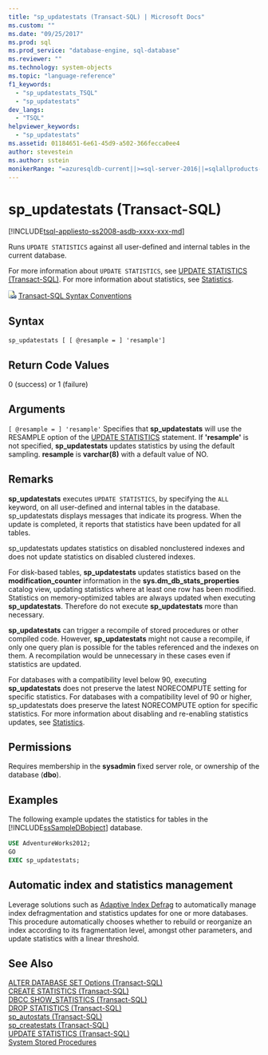 ```yaml
---
title: "sp_updatestats (Transact-SQL) | Microsoft Docs"
ms.custom: ""
ms.date: "09/25/2017"
ms.prod: sql
ms.prod_service: "database-engine, sql-database"
ms.reviewer: ""
ms.technology: system-objects
ms.topic: "language-reference"
f1_keywords: 
  - "sp_updatestats_TSQL"
  - "sp_updatestats"
dev_langs: 
  - "TSQL"
helpviewer_keywords: 
  - "sp_updatestats"
ms.assetid: 01184651-6e61-45d9-a502-366fecca0ee4
author: stevestein
ms.author: sstein
monikerRange: "=azuresqldb-current||>=sql-server-2016||=sqlallproducts-allversions||>=sql-server-linux-2017||=azuresqldb-mi-current"
---
```

# sp_updatestats (Transact-SQL)
[!INCLUDE[tsql-appliesto-ss2008-asdb-xxxx-xxx-md](../../includes/tsql-appliesto-ss2008-asdb-xxxx-xxx-md.md)]

Runs `UPDATE STATISTICS` against all user-defined and internal tables in the current database.  
  
For more information about `UPDATE STATISTICS`, see [UPDATE STATISTICS &#40;Transact-SQL&#41;](../../t-sql/statements/update-statistics-transact-sql.md). For more information about statistics, see [Statistics](../../relational-databases/statistics/statistics.md).  
    
 ![Topic link icon](../../database-engine/configure-windows/media/topic-link.gif "Topic link icon") [Transact-SQL Syntax Conventions](../../t-sql/language-elements/transact-sql-syntax-conventions-transact-sql.md)  
  
## Syntax  
  
```  
sp_updatestats [ [ @resample = ] 'resample']  
```  
  
## Return Code Values  
 0 (success) or 1 (failure)  
  
## Arguments  
`[ @resample = ] 'resample'`
 Specifies that **sp_updatestats** will use the RESAMPLE option of the [UPDATE STATISTICS](../../t-sql/statements/update-statistics-transact-sql.md) statement. If **'resample'** is not specified, **sp_updatestats** updates statistics by using the default sampling. **resample** is **varchar(8)** with a default value of NO.  
  
## Remarks  
 **sp_updatestats** executes `UPDATE STATISTICS`, by specifying the `ALL` keyword, on all user-defined and internal tables in the database. sp_updatestats displays messages that indicate its progress. When the update is completed, it reports that statistics have been updated for all tables.  
  
sp_updatestats updates statistics on disabled nonclustered indexes and does not update statistics on disabled clustered indexes.  
  
For disk-based tables, **sp_updatestats** updates statistics based on the **modification_counter** information in the **sys.dm_db_stats_properties** catalog view, updating statistics where at least one row has been modified. Statistics on memory-optimized tables are always updated when executing **sp_updatestats**. Therefore do not execute **sp_updatestats** more than necessary.  
  
**sp_updatestats** can trigger a recompile of stored procedures or other compiled code. However, **sp_updatestats** might not cause a recompile, if only one query plan is possible for the tables referenced and the indexes on them. A recompilation would be unnecessary in these cases even if statistics are updated.  
  
For databases with a compatibility level below 90, executing **sp_updatestats** does not preserve the latest NORECOMPUTE setting for specific statistics. For databases with a compatibility level of 90 or higher, sp_updatestats does preserve the latest NORECOMPUTE option for specific statistics. For more information about disabling and re-enabling statistics updates, see [Statistics](../../relational-databases/statistics/statistics.md).  
  
## Permissions  
 Requires membership in the **sysadmin** fixed server role, or ownership of the database (**dbo**).  

## Examples  
The following example updates the statistics for tables in the [!INCLUDE[ssSampleDBobject](../../includes/sssampledbobject-md.md)] database.  
  
```sql  
USE AdventureWorks2012;  
GO  
EXEC sp_updatestats;   
```  

## Automatic index and statistics management
Leverage solutions such as [Adaptive Index Defrag](https://github.com/Microsoft/tigertoolbox/tree/master/AdaptiveIndexDefrag) to automatically manage index defragmentation and statistics updates for one or more databases. This procedure automatically chooses whether to rebuild or reorganize an index according to its fragmentation level, amongst other parameters, and update statistics with a linear threshold.

## See Also  
 [ALTER DATABASE SET Options &#40;Transact-SQL&#41;](../../t-sql/statements/alter-database-transact-sql-set-options.md)   
 [CREATE STATISTICS &#40;Transact-SQL&#41;](../../t-sql/statements/create-statistics-transact-sql.md)   
 [DBCC SHOW_STATISTICS &#40;Transact-SQL&#41;](../../t-sql/database-console-commands/dbcc-show-statistics-transact-sql.md)   
 [DROP STATISTICS &#40;Transact-SQL&#41;](../../t-sql/statements/drop-statistics-transact-sql.md)   
 [sp_autostats &#40;Transact-SQL&#41;](../../relational-databases/system-stored-procedures/sp-autostats-transact-sql.md)   
 [sp_createstats &#40;Transact-SQL&#41;](../../relational-databases/system-stored-procedures/sp-createstats-transact-sql.md)   
 [UPDATE STATISTICS &#40;Transact-SQL&#41;](../../t-sql/statements/update-statistics-transact-sql.md)   
 [System Stored Procedures](../../relational-databases/system-stored-procedures/system-stored-procedures-transact-sql.md)  
 
